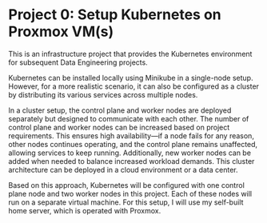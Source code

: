 # Project 0: Setup Kubernetes on Proxmox VM(s)

This is an infrastructure project that provides the Kubernetes environment for subsequent Data Engineering projects.

Kubernetes can be installed locally using Minikube in a single-node setup. However, for a more realistic scenario, it can also be configured as a cluster by distributing its various services across multiple nodes.

In a cluster setup, the control plane and worker nodes are deployed separately but designed to communicate with each other. The number of control plane and worker nodes can be increased based on project requirements. This ensures high availability—if a node fails for any reason, other nodes continues operating, and the control plane remains unaffected, allowing services to keep running. Additionally, new worker nodes can be added when needed to balance increased workload demands. This cluster architecture can be deployed in a cloud environment or a data center.

Based on this approach, Kubernetes will be configured with one control plane node and two worker nodes in this project. Each of these nodes will run on a separate virtual machine. For this setup, I will use my self-built home server, which is operated with Proxmox.
